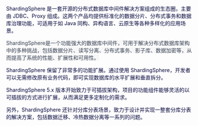 <font style="color:rgb(5, 7, 59);">ShardingSphere 是一套开源的分布式数据库中间件解决方案组成的生态圈，主要由 JDBC、Proxy 组成。这两个产品均提供标准化的数据分片、分布式事务和数据库治理功能，可适用于如 Java 同构、异构语言、云原生等各种多样化的应用场景。</font>

<font style="color:rgb(55, 65, 81);background-color:rgb(247, 247, 248);">ShardingSphere是一个功能强大的数据库中间件，可用于解决分布式数据库架构中的多种挑战，包括数据分片、读写分离、分布式事务、影子库、数据加密等，从而提高了系统的性能、扩展性和可用性。</font>

<font style="color:rgb(5, 7, 59);">ShardingSphere 保留了非常多的功能扩展。通过使用 ShardingSphere，开发者可以无需修改原有业务代码，即可实现数据库的水平扩展和垂直拆分。</font>

<font style="color:rgb(5, 7, 59);">ShardingSphere 5.x 版本开始致力于可插拔架构，项目的功能组件能够灵活的以可插拔的方式进行扩展，从而满足更多定制化的需求。</font>

<font style="color:rgb(5, 7, 59);">另外，ShardingSphere 还针对分库分表场景，致力于设计并实现一整套分库分表的解决方案，包括数据迁移、冷热数据分离等一系列的问题。</font>

